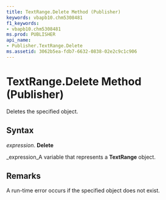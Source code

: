 ```yaml
---
title: TextRange.Delete Method (Publisher)
keywords: vbapb10.chm5308481
f1_keywords:
- vbapb10.chm5308481
ms.prod: PUBLISHER
api_name:
- Publisher.TextRange.Delete
ms.assetid: 3062b5ea-fdb7-6632-0838-02e2c9c1c906
---
```



# TextRange.Delete Method (Publisher)

Deletes the specified object.


## Syntax

 _expression_. **Delete**

 _expression_A variable that represents a  **TextRange** object.


## Remarks

A run-time error occurs if the specified object does not exist.


